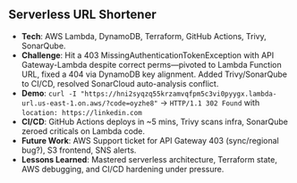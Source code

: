 ## Serverless URL Shortener
- **Tech**: AWS Lambda, DynamoDB, Terraform, GitHub Actions, Trivy, SonarQube.
- **Challenge**: Hit a 403 MissingAuthenticationTokenException with API Gateway-Lambda despite correct perms—pivoted to Lambda Function URL, fixed a 404 via DynamoDB key alignment. Added Trivy/SonarQube to CI/CD, resolved SonarCloud auto-analysis conflict.
- **Demo**: `curl -I "https://hni2syqzq55krzamvqfpm5c3vi0pyygx.lambda-url.us-east-1.on.aws/?code=oyzhe8"` → `HTTP/1.1 302 Found` with `location: https://linkedin.com`
- **CI/CD**: GitHub Actions deploys in ~5 mins, Trivy scans infra, SonarQube zeroed criticals on Lambda code.
- **Future Work**: AWS Support ticket for API Gateway 403 (sync/regional bug?), S3 frontend, SNS alerts.
- **Lessons Learned**: Mastered serverless architecture, Terraform state, AWS debugging, and CI/CD hardening under pressure.
